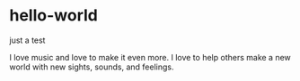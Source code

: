 # hello-world
just a test


I love music and love to make it even more. I love to help others make a new world with new sights, sounds, and feelings.

